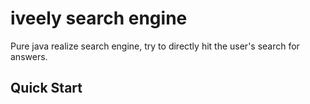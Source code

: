 # iveely search engine
Pure java realize search engine, try to directly hit the user's search for answers.
## Quick Start

